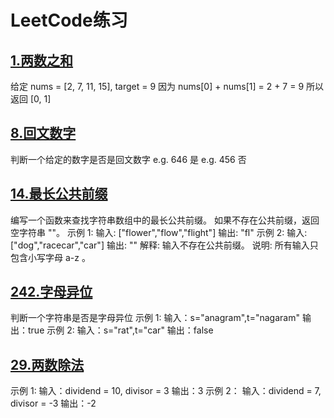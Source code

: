 # LeetCode练习
## [1.两数之和](array/TwoSum.java)
给定 nums = [2, 7, 11, 15], target = 9
因为 nums[0] + nums[1] = 2 + 7 = 9
所以返回 [0, 1]
## [8.回文数字](array/palindromicNumber.java)
判断一个给定的数字是否是回文数字
e.g. 646 是
e.g. 456 否
## [14.最长公共前缀](string/LongestCommonPrefix.java)
编写一个函数来查找字符串数组中的最长公共前缀。
如果不存在公共前缀，返回空字符串 ""。
示例 1:
输入: ["flower","flow","flight"]
输出: "fl"
示例 2:
输入: ["dog","racecar","car"]
输出: ""
解释: 输入不存在公共前缀。
说明: 所有输入只包含小写字母 a-z 。
## [242.字母异位](string/ValidAnagram.java)
判断一个字符串是否是字母异位
示例 1:
输入：s="anagram",t="nagaram"
输出：true
示例 2:
输入：s="rat",t="car"
输出：false
## [29.两数除法](binarySearch/DivideTwoInteger.java)
示例 1:
输入：dividend = 10, divisor = 3
输出：3
示例 2：
输入：dividend = 7, divisor = -3
输出：-2